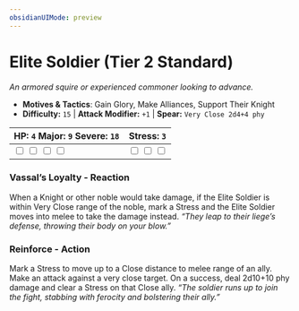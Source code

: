 ```yaml
---
obsidianUIMode: preview
---
```

# Elite Soldier (Tier 2 Standard)

*An armored squire or experienced commoner looking to advance.*

- **Motives & Tactics**: Gain Glory, Make Alliances, Support Their Knight
- **Difficulty:** `15` | **Attack Modifier:** `+1` | **Spear:** `Very Close 2d4+4 phy`

| HP: `4` Major: `9` Severe: `18` | Stress: `3` |
|--|--|
|  <input type="checkbox" unchecked id="3358802b"> <input type="checkbox" unchecked id="e5e80a13"> <input type="checkbox" unchecked id="402d1043"> <input type="checkbox" unchecked id="caf151c9"> |  <input type="checkbox" unchecked id="a90ee4a3"> <input type="checkbox" unchecked id="c814f070"> <input type="checkbox" unchecked id="3d2d8216"> |

### Vassal’s Loyalty - Reaction

When a Knight or other noble would take damage, if the Elite Soldier is within Very Close range of the noble, mark a Stress and the Elite Soldier moves into melee to take the damage instead. *“They leap to their liege’s defense, throwing their body on your blow.”*

### Reinforce - Action

Mark a Stress to move up to a Close distance to melee range of an ally. Make an attack against a very close target. On a success, deal 2d10+10 phy damage and clear a Stress on that Close ally. *“The soldier runs up to join the fight, stabbing with ferocity and bolstering their ally.”*



